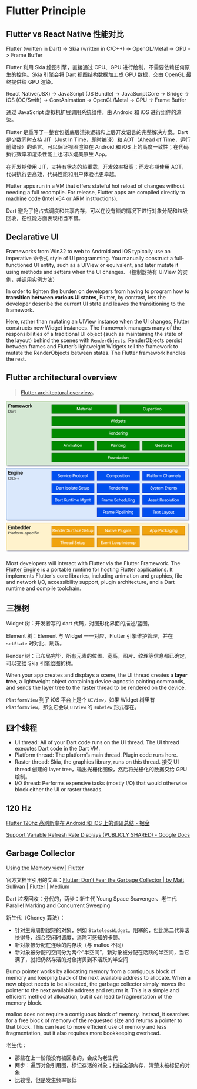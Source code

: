# Flutter Principle

## Flutter vs React Native 性能对比

Flutter (written in Dart) -> Skia (written in C/C++) -> OpenGL/Metal -> GPU -> Frame Buffer

Flutter 利用 Skia 绘图引擎，直接通过 CPU、GPU 进行绘制，不需要依赖任何原生的控件。Skia 引擎会将 Dart 视图结构数据加工成 GPU 数据，交由 OpenGL 最终提供给 GPU 渲染。

React Native(JSX) -> JavaScript (JS Bundle) -> JavaScriptCore -> Bridge -> iOS (OC/Swift) -> CoreAnimation -> OpenGL/Metal -> GPU -> Frame Buffer

通过 JavaScript 虚拟机扩展调用系统组件，由 Android 和 iOS 进行组件的渲染。

Flutter 是重写了一整套包括底层渲染逻辑和上层开发语言的完整解决方案。Dart 是少数同时支持 JIT（Just In Time，即时编译）和 AOT（Ahead of Time，运行前编译）的语言。可以保证视图渲染在 Android 和 iOS 上的高度一致性；在代码执行效率和渲染性能上也可以媲美原生 App。

在开发期使用 JIT，支持有状态的热重载，开发效率极高；而发布期使用 AOT，代码执行更高效，代码性能和用户体验也更卓越。

Flutter apps run in a VM that offers stateful hot reload of changes without needing a full recompile. For release, Flutter apps are compiled directly to machine code (Intel x64 or ARM instructions).

Dart 避免了抢占式调度和共享内存，可以在没有锁的情况下进行对象分配和垃圾回收，在性能方面表现相当不错。

## Declarative UI

Frameworks from Win32 to web to Android and iOS typically use an imperative 命令式 style of UI programming. You manually construct a full-functioned UI entity, such as a UIView or equivalent, and later mutate it using methods and setters when the UI changes. （控制器持有 UIView 的实例，并调用实例方法）

In order to lighten the burden on developers from having to program how to **transition between various UI states**, Flutter, by contrast, lets the developer describe the current UI state and leaves the transitioning to the framework.

Here, rather than mutating an UIView instance when the UI changes, Flutter constructs new Widget instances. The framework manages many of the responsibilities of a traditional UI object (such as maintaining the state of the layout) behind the scenes with `RenderObjects`. RenderObjects persist between frames and Flutter’s lightweight Widgets tell the framework to mutate the RenderObjects between states. The Flutter framework handles the rest.

## Flutter architectural overview

> [Flutter architectural overview](https://flutter.dev/docs/resources/architectural-overview)。

![img](/assets/images/9B096B50-89DA-4F44-883D-29C43FB985B7.png)

Most developers will interact with Flutter via the Flutter Framework. The [Flutter Engine](https://github.com/flutter/engine) is a portable runtime for hosting Flutter applications. It implements Flutter's core libraries, including animation and graphics, file and network I/O, accessibility support, plugin architecture, and a Dart runtime and compile toolchain.

## 三棵树

Widget 树：开发者写的 dart 代码，对图形化界面的描述/蓝图。

Element 树：Element 与 Widget 一一对应，Flutter 引擎维护管理，并在 `setState` 时对比、刷新。

Render 树：已布局完毕，所有元素的位置、宽高，图片、纹理等信息都已确定，可以交给 Skia 引擎绘图的树。

When your app creates and displays a scene, the UI thread creates a **layer tree**, a lightweight object containing device-agnostic painting commands, and sends the layer tree to the raster thread to be rendered on the device.

`PlatformView` 到了 iOS 平台上是个 `UIView`，如果 Widget 树里有 `PlatformView`，那么它会以 `UIView` 的 `subview` 形式存在。

## 四个线程

- UI thread: All of your Dart code runs on the UI thread. The UI thread executes Dart code in the Dart VM.
- Platform thread: The platform’s main thread. Plugin code runs here.
- Raster thread: Skia, the graphics library, runs on this thread. 接受 UI thread 创建的 layer tree，输出光栅化图像，然后将光栅化的数据交给 GPU 绘制。
- I/O thread: Performs expensive tasks (mostly I/O) that would otherwise block either the UI or raster threads.

## 120 Hz

[Flutter 120hz 高刷新率在 Android 和 iOS 上的调研总结 - 掘金](https://juejin.cn/post/7081273509690736653)

[Support Variable Refresh Rate Displays (PUBLICLY SHARED) - Google Docs](https://docs.google.com/document/d/1O-ot6MydAl5pAr_XGnpR-Qq5A5CPDF6edaPu8xQtgCQ/edit?resourcekey=0-LlXeGtGRC67XL4NrGoc91A)

## Garbage Collector

[Using the Memory view | Flutter](https://docs.flutter.dev/development/tools/devtools/memory)

官方文档里引用的文章：[Flutter: Don’t Fear the Garbage Collector | by Matt Sullivan | Flutter | Medium](https://medium.com/flutter/flutter-dont-fear-the-garbage-collector-d69b3ff1ca30)

Dart 垃圾回收：分代的，两步：新生代 Young Space Scavenger、老生代 Parallel Marking and Concurrent Sweeping

新生代（Cheney 算法）：

- 针对生命周期很短的对象，例如 `StatelessWidget`。阻塞的，但比第二代算法快得多，结合空闲时调度，消除可感知的卡顿。
- 新对象被分配在连续的内存块（与 malloc 不同）
- 新对象被分配的空间分为两个“半空间”，新对象被分配在活跃的半空间，当它满了，就把仍然存活的对象拷贝到不活跃的半空间

Bump pointer works by allocating memory from a contiguous block of memory and keeping track of the next available address to allocate. When a new object needs to be allocated, the garbage collector simply moves the pointer to the next available address and returns it. This is a simple and efficient method of allocation, but it can lead to fragmentation of the memory block.

malloc does not require a contiguous block of memory. Instead, it searches for a free block of memory of the requested size and returns a pointer to that block. This can lead to more efficient use of memory and less fragmentation, but it also requires more bookkeeping overhead.

老生代：

- 那些在上一阶段没有被回收的，会成为老生代
- 两步：遍历对象引用图，标记存活的对象；扫描全部内存，清楚未被标记的对象
- 比较慢，但是发生频率很低

